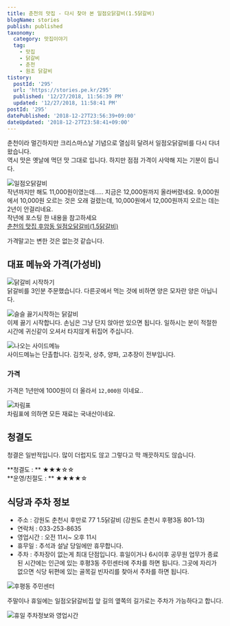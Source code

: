 ```yaml
---
title: 춘천의 맛집 - 다시 찾아 본 일점오닭갈비(1.5닭갈비)
blogName: stories
publish: published
taxonomy:
  category: 맛집이야기
  tag:
    - 맛집
    - 닭갈비
    - 춘천
    - 원조 닭갈비
tistory:
  postId: '295'
  url: 'https://stories.pe.kr/295'
  published: '12/27/2018, 11:56:39 PM'
  updated: '12/27/2018, 11:58:41 PM'
postId: '295'
datePublished: '2018-12-27T23:56:39+09:00'
dateUpdated: '2018-12-27T23:58:41+09:00'
---
```





춘천이라 멀긴하지만 크리스마스날 기념으로 열심히 달려서 일점오닭갈비를 다시 다녀왔습니다.  
역시 맛은 옛날에 먹던 맛 그대로 입니다. 하지만 점점 가격이 사악해 지는 기분이 듭니다. 

![일점오닭갈비](images/2018-12-27-23-39-32.png)  
작년까지만 해도 11,000원이였는데..... 지금은 12,000원까지 올라버렸네요. 
9,000원에서 10,000원 오르는 것은 오래 걸렸는데, 10,000원에서 12,000원까지 오르는 데는 2년이 안걸리네요.  
작년에 포스팅 한 내용을 참고하세요  
[춘천의 맛집 후암동 일점오닭갈비(1.5닭갈비)](http://stories.tistory.com/276)

가격말고는 변한 것은 없는것 같습니다. 


## 대표 메뉴와 가격(가성비)

![닭갈비 시작하기](images/2018-12-27-23-40-14.png)   
닭갈비를 3인분 주문했습니다. 다른곳에서 먹는 것에 비하면 양은 모자란 양은 아닙니다.  

![슬슬 끓기시작하는 닭갈비](images/2018-12-27-23-40-54.png)  
이제 끓기 시작합니다. 손님은 그냥 단지 앉아만 있으면 됩니다. 일하시는 분이 적절한 시간에 귀신같이 오셔서 타지않게 뒤집어 주십니다. 

![나오는 사이드메뉴](images/2018-12-27-23-45-30.png)  
사이드메뉴는 단촐합니다. 김칫국, 상추, 양파, 고추장이 전부입니다. 

### 가격
가격은 1년만에 1000원이 더 올라서 `12,000원` 이네요..  

![차림표](images/2018-12-27-23-53-53.png)  
차림표에 의하면 모든 재료는 국내산이네요.


## 청결도
청결은 일반적입니다. 많이 더럽지도 않고 그렇다고 막 깨끗하지도 않습니다.

<div class="alert alert-info">
**청결도 : ** ★★★☆☆ 
</div>

<div class="alert alert-info">
**운영/친절도 : ** ★★★★☆ 
</div>

## 식당과 주차 정보
- 주소 :  강원도 춘천시 후만로 77 1.5닭갈비 (강원도 춘천시 후평3동 801-13)
- 연락처 : 033-253-8635
- 영업시간 : 오전 11시~ 오후 11시
- 휴무일 : 추석과 설날 당일에만 휴무합니다.
- 주차 : 주차장이 없는게 최대 단점입니다. 
휴일이거나 6시이후 공무원 업무가 종료된 시간에는 인근에 있는 후평3동 주민센터에 주차를 하면 됩니다. 그곳에 자리가 없으면 식당 뒤편에 있는 골목길 빈자리를 찾아서 주차를 하면 됩니다.

![후평동 주민센터](images/2018-12-27-23-50-38.png)  

주말이나 휴일에는 일점오닭갈비집 앞 길의 옆쪽의 길가로는 주차가 가능하다고 합니다.

![휴일 주차정보와 영업시간 ](images/2018-12-27-23-51-32.png)  
